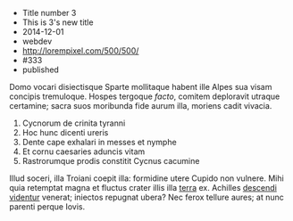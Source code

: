 * Title number 3
* This is 3's new title
* 2014-12-01
* webdev
* http://lorempixel.com/500/500/
* #333
* published

Domo vocari disiectisque Sparte mollitaque habent ille Alpes sua visam concipis
tremuloque. Hospes tergoque *facto*, comitem deploravit utraque certamine; sacra
suos moribunda fide aurum illa, moriens cadit vivacia.

1. Cycnorum de crinita tyranni
2. Hoc hunc dicenti ureris
3. Dente cape exhalari in messes et nymphe
4. Et cornu caesaries aduncis vitam
5. Rastrorumque prodis constitit Cycnus cacumine

Illud soceri, illa Troiani coepit illa: formidine utere Cupido non vulnere. Mihi
quia retemptat magna et fluctus crater illis illa
[terra](http://html9responsiveboilerstrapjs.com/) ex. Achilles [descendi
videntur](http://haskell.org/) venerat; iniectos repugnat ubera? Nec ferox
tellure aures; at nunc parenti perque Iovis.
